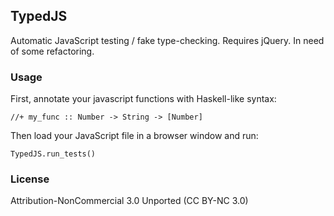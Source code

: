 ## TypedJS

Automatic JavaScript testing / fake type-checking. Requires jQuery. In need of some refactoring.

### Usage

First, annotate your javascript functions with Haskell-like syntax:

    //+ my_func :: Number -> String -> [Number]
  
Then load your JavaScript file in a browser window and run:

    TypedJS.run_tests()
    
### License 

Attribution-NonCommercial 3.0 Unported (CC BY-NC 3.0)
